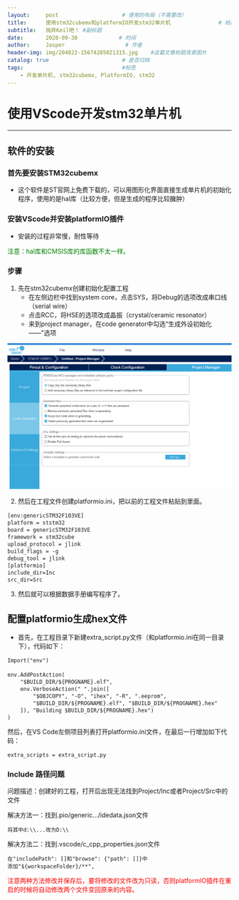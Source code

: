 ```yaml
---
layout:     post                    # 使用的布局（不需要改）
title:      使用stm32cubemx和platformIO开发stm32单片机               # 标题 
subtitle:   抛弃Keil吧！ #副标题
date:       2020-09-30             # 时间
author:     Jasper                   # 作者
header-img: img/204822-15674285021315.jpg    #这篇文章标题背景图片
catalog: true                       # 是否归档
tags:                               #标签
    - 开发单片机, stm32cubemx, PlatformIO, stm32
---
```


# 使用VScode开发stm32单片机
---
## 软件的安装

### 首先要安装STM32cubemx
* 这个软件是ST官网上免费下载的，可以用图形化界面直接生成单片机的初始化程序，使用的是hal库（比较方便，但是生成的程序比较臃肿）


### 安装VScode并安装platformIO插件
* 安装的过程非常慢，耐性等待


<font color="green">注意：hal库和CMSIS库的库函数不太一样。</font>

### 步骤
1. 先在stm32cubemx创建初始化配置工程
    * 在左侧边栏中找到system core，点击SYS，将Debug的选项改成串口线（serial wire）
    * 点击RCC，将HSE的选项改成晶振（crystal/ceramic resonator）
    * 来到project manager，在code generator中勾选“生成外设初始化——”选项

 ![配置设置](/img/生成文件配置.png)

2. 然后在工程文件创建platformio.ini，把以前的工程文件粘贴到里面。
~~~
[env:genericSTM32F103VE]
platform = ststm32
board = genericSTM32F103VE
framework = stm32cube
upload_protocol = jlink
build_flags = -g
debug_tool = jlink
[platformio]
include_dir=Inc
src_dir=Src
~~~
3. 然后就可以根据数据手册编写程序了。


## 配置platformio生成hex文件
* 首先，在工程目录下新建extra_script.py文件（和platformio.ini在同一目录下），代码如下：

~~~
Import("env")

env.AddPostAction(
    "$BUILD_DIR/${PROGNAME}.elf",
    env.VerboseAction(" ".join([
        "$OBJCOPY", "-O", "ihex", "-R", ".eeprom",
        "$BUILD_DIR/${PROGNAME}.elf", "$BUILD_DIR/${PROGNAME}.hex"
    ]), "Building $BUILD_DIR/${PROGNAME}.hex")
)
~~~

然后，在VS Code左侧项目列表打开platformio.ini文件，在最后一行增加如下代码：
~~~
extra_scripts = extra_script.py
~~~

### Include 路径问题
问题描述：创建好的工程，打开后出现无法找到Project/Inc或者Project/Src中的文件

解决方法一：找到.pio/generic.../idedata.json文件
~~~
将其中d:\\...改为D:\\
~~~

解决方法二：找到.vscode/c_cpp_properties.json文件
~~~
在"includePath": []和"browse": {"path": []}中
添加"${workspaceFolder}/**",

~~~

<font color="red">注意两种方法修改并保存后，要将修改的文件改为只读，否则platformIO插件在重启的时候将自动修改两个文件变回原来的内容。</font>

